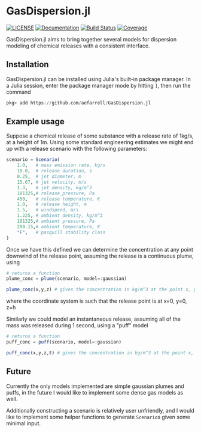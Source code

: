 # GasDispersion.jl
[![LICENSE](https://img.shields.io/badge/license-MIT-lightgrey.svg)](https://github.com/aefarrell/GasDispersion.jl/blob/main/LICENSE)
[![Documentation](https://img.shields.io/badge/docs-dev-blue)](https://aefarrell.github.io/GasDispersion.jl/dev/)
[![Build Status](https://github.com/aefarrell/GasDispersion.jl/workflows/CI/badge.svg)](https://github.com/aefarrell/GasDispersion.jl/actions)
[![Coverage](https://codecov.io/gh/aefarrell/GasDispersion.jl/branch/main/graph/badge.svg?token=PB3LOR80K2)](https://codecov.io/gh/aefarrell/GasDispersion.jl)

GasDispersion.jl aims to bring together several models for dispersion modeling
of chemical releases with a consistent interface.

## Installation

GasDispersion.jl can be installed using Julia's built-in package manager. In a
Julia session, enter the package manager mode by hitting `]`, then run the
command

```julia
pkg> add https://github.com/aefarrell/GasDispersion.jl
```


## Example usage

Suppose a chemical release of some substance with a release rate of 1kg/s, at a
height of 1m. Using some standard engineering estimates we might end up with a
release scenario with the following parameters:

```julia
scenario = Scenario(
    1.0,   # mass emission rate, kg/s
    10.0,  # release duration, s
    0.25,  # jet diameter, m
    15.67, # jet velocity, m/s
    1.3,   # jet density, kg/m^3
    101325,# release_pressure, Pa
    450,   # release temperature, K
    1.0,   # release height, m
    1.5,   # windspeed, m/s
    1.225, # ambient density, kg/m^3
    101325,# ambient pressure, Pa
    298.15,# ambient temperature, K
    "F",   # pasquill stability class
)
```
Once we have this defined we can determine the concentration at any point
downwind of the release point, assuming the release is a continuous plume, using

```julia
# returns a function
plume_conc = plume(scenario, model=:gaussian)

plume_conc(x,y,z) # gives the concentration in kg/m^3 at the point x, y, z
```

where the coordinate system is such that the release point is at x=0, y=0, z=h

Similarly we could model an instantaneous release, assuming all of the mass was
released during 1 second, using a "puff" model
```julia
# returns a function
puff_conc = puff(scenario, model=:gaussian)

puff_conc(x,y,z,t) # gives the concentration in kg/m^3 at the point x, y, z and time t
```

## Future

Currently the only models implemented are simple gaussian plumes and puffs, in
the future I would like to implement some dense gas models as well.

Additionally constructing a scenario is relatively user unfriendly, and I would
like to implement some helper functions to generate `Scenario`s given some
minimal input.
